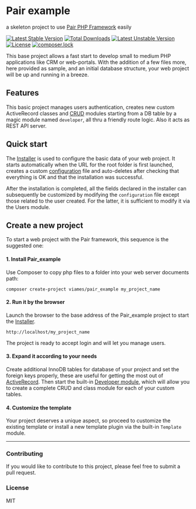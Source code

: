# Pair example
a skeleton project to use [Pair PHP Framework](https://github.com/Viames/Pair) easily

[![Latest Stable Version](https://poser.pugx.org/viames/pair_example/v/stable)](https://packagist.org/packages/viames/pair_example)
[![Total Downloads](https://poser.pugx.org/viames/pair_example/downloads)](https://packagist.org/packages/viames/pair_example)
[![Latest Unstable Version](https://poser.pugx.org/viames/pair_example/v/unstable)](https://packagist.org/packages/viames/pair_example)
[![License](https://poser.pugx.org/viames/pair_example/license)](https://packagist.org/packages/viames/pair_example)
[![composer.lock](https://poser.pugx.org/viames/pair_example/composerlock)](https://packagist.org/packages/viames/pair_example)

This base project allows a fast start to develop small to medium PHP applications like CRM or web-portals.
With the addition of a few files more, here provided as sample, and an initial database structure, your web project will be up and running in a breeze.

## Features
This basic project manages users authentication, creates new custom ActiveRecord classes and [CRUD](https://en.wikipedia.org/wiki/Create,_read,_update_and_delete) modules starting from a DB table by a magic module named `developer`, all thru a friendly route logic.
Also it acts as REST API server.

## Quick start

The [Installer](https://github.com/Viames/Pair_example/wiki/Installer) is used to configure the basic data of your web project. It starts automatically when the URL for the root folder is first launched, creates a custom [configuration](https://github.com/Viames/Pair/wiki/Configuration-file) file and auto-deletes after checking that everything is OK and that the installation was successful.

After the installation is completed, all the fields declared in the installer can subsequently be customized by modifying the `configuration` file except those related to the user created. For the latter, it is sufficient to modify it via the Users module.

## Create a new project

To start a web project with the Pair framework, this sequence is the suggested one:

#### 1. Install Pair_example

Use Composer to copy php files to a folder into your web server documents path:
```shell
composer create-project viames/pair_example my_project_name
```

#### 2. Run it by the browser

Launch the browser to the base address of the Pair_example project to start the [Installer](https://github.com/Viames/Pair_example/wiki/Installer).
```shell
http://localhost/my_project_name
```
The project is ready to accept login and will let you manage users.

#### 3. Expand it according to your needs

Create additional InnoDB tables for database of your project and set the foreign keys properly, these are useful for getting the most out of [ActiveRecord](https://github.com/Viames/Pair/wiki/ActiveRecord). Then start the built-in [Developer module](https://github.com/Viames/Pair_example/wiki/Developer), which will allow you to create a complete CRUD and class module for each of your custom tables.

#### 4. Customize the template

Your project deserves a unique aspect, so proceed to customize the existing template or install a new template plugin via the built-in `Template` module.

---

### Contributing

If you would like to contribute to this project, please feel free to submit a pull request.

### License

MIT
